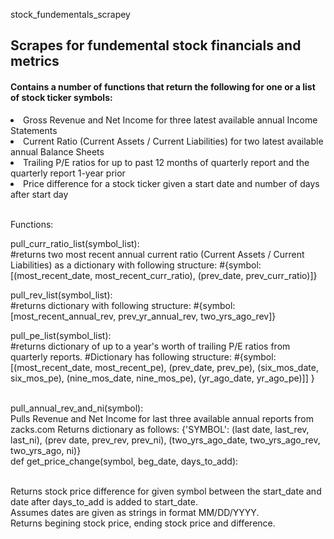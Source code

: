 stock_fundementals_scrapey
<h2>Scrapes for fundemental stock financials and metrics</h2>

<h4>Contains a number of functions that return the following for one or a list of stock ticker symbols:</h4>
<li> Gross Revenue and Net Income for three latest available annual Income Statements</li>
<li> Current Ratio (Current Assets / Current Liabilities) for two latest available annual Balance Sheets</li>
<li> Trailing P/E ratios for up to past 12 months of quarterly report and the quarterly report 1-year prior </li>
<li> Price difference for a stock ticker given a start date and number of days after start day </li>


<br>Functions:

pull_curr_ratio_list(symbol_list):
<br>#returns two most recent annual current ratio (Current Assets / Current Liabilities) as a dictionary with following structure: 
#{symbol: [(most_recent_date, most_recent_curr_ratio), (prev_date, prev_curr_ratio)]}

pull_rev_list(symbol_list):
<br>#returns dictionary with following structure:
#{symbol: [most_recent_annual_rev, prev_yr_annual_rev, two_yrs_ago_rev]}

pull_pe_list(symbol_list):
<br>#returns dictionary of up to a year's worth of trailing P/E ratios from quarterly reports.
#Dictionary has following structure: 
#{symbol: [(most_recent_date, most_recent_pe), 
           (prev_date, prev_pe), 
           (six_mos_date, six_mos_pe), 
           (nine_mos_date, nine_mos_pe),
            (yr_ago_date, yr_ago_pe)]]
  }

<br>
pull_annual_rev_and_ni(symbol):
<br>Pulls Revenue and Net Income for last three available annual reports from zacks.com
Returns dictionary as follows:
{'SYMBOL': (last date, last_rev, last_ni), (prev date, prev_rev, prev_ni), 
            (two_yrs_ago_date, two_yrs_ago_rev, two_yrs_ago, ni)}
            
<br> 
def get_price_change(symbol, beg_date, days_to_add):
    
<br>Returns stock price difference for given symbol between the start_date and 
date after days_to_add is added to start_date.
<br>Assumes dates are given as strings in format MM/DD/YYYY.
<br>Returns begining stock price, ending stock price and difference.
